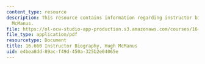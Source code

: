 ```yaml
---
content_type: resource
description: This resource contains information regarding instructor biography, Hugh
  McManus.
file: https://ol-ocw-studio-app-production.s3.amazonaws.com/courses/16-660j-introduction-to-lean-six-sigma-methods-january-iap-2012/e4bea8dd89acf49d450a325b2e04065e_MIT16_660JIAP12_mcmanus.pdf
file_type: application/pdf
resourcetype: Document
title: 16.660 Instructor Biography, Hugh McManus
uid: e4bea8dd-89ac-f49d-450a-325b2e04065e
---
```

